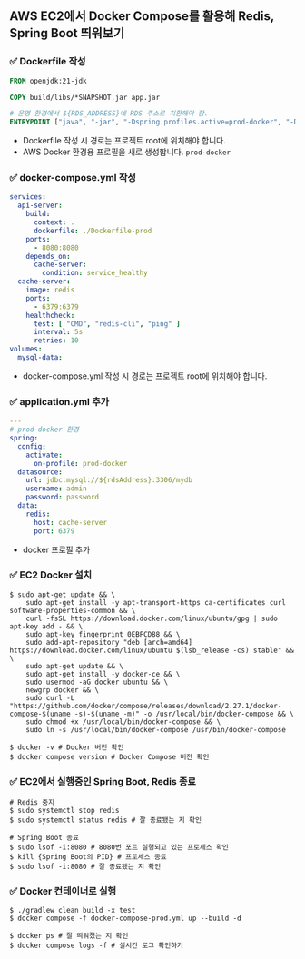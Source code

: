 ## AWS EC2에서 Docker Compose를 활용해 Redis, Spring Boot 띄워보기

### ✅ Dockerfile 작성
```dockerfile
FROM openjdk:21-jdk

COPY build/libs/*SNAPSHOT.jar app.jar

# 운영 환경에서 ${RDS_ADDRESS}에 RDS 주소로 치환해야 함.
ENTRYPOINT ["java", "-jar", "-Dspring.profiles.active=prod-docker", "-DrdsAddress=${RDS_ADDRESS}", "/app.jar"]
```
- Dockerfile 작성 시 경로는 프로젝트 root에 위치해야 합니다.
- AWS Docker 환경용 프로필을 새로 생성합니다. `prod-docker`

### ✅ docker-compose.yml 작성
```yaml
services:
  api-server:
    build:
      context: .
      dockerfile: ./Dockerfile-prod
    ports:
      - 8080:8080
    depends_on:
      cache-server:
        condition: service_healthy
  cache-server:
    image: redis
    ports:
      - 6379:6379
    healthcheck:
      test: [ "CMD", "redis-cli", "ping" ]
      interval: 5s
      retries: 10
volumes:
  mysql-data:
```
- docker-compose.yml 작성 시 경로는 프로젝트 root에 위치해야 합니다.

### ✅ application.yml 추가
```yaml
---
# prod-docker 환경
spring:
  config:
    activate:
      on-profile: prod-docker
  datasource:
    url: jdbc:mysql://${rdsAddress}:3306/mydb
    username: admin
    password: password
  data:
    redis:
      host: cache-server
      port: 6379
```
- docker 프로필 추가

### ✅ EC2 Docker 설치

```shell
$ sudo apt-get update && \
	sudo apt-get install -y apt-transport-https ca-certificates curl software-properties-common && \
	curl -fsSL https://download.docker.com/linux/ubuntu/gpg | sudo apt-key add - && \
	sudo apt-key fingerprint 0EBFCD88 && \
	sudo add-apt-repository "deb [arch=amd64] https://download.docker.com/linux/ubuntu $(lsb_release -cs) stable" && \
	sudo apt-get update && \
	sudo apt-get install -y docker-ce && \
	sudo usermod -aG docker ubuntu && \
	newgrp docker && \
	sudo curl -L "https://github.com/docker/compose/releases/download/2.27.1/docker-compose-$(uname -s)-$(uname -m)" -o /usr/local/bin/docker-compose && \
	sudo chmod +x /usr/local/bin/docker-compose && \
	sudo ln -s /usr/local/bin/docker-compose /usr/bin/docker-compose
	
$ docker -v # Docker 버전 확인
$ docker compose version # Docker Compose 버전 확인
```

### ✅ EC2에서 실행중인 Spring Boot, Redis 종료

```shell
# Redis 중지
$ sudo systemctl stop redis
$ sudo systemctl status redis # 잘 종료됐는 지 확인

# Spring Boot 종료
$ sudo lsof -i:8080 # 8080번 포트 실행되고 있는 프로세스 확인
$ kill {Spring Boot의 PID} # 프로세스 종료
$ sudo lsof -i:8080 # 잘 종료됐는 지 확인
```

### ✅ Docker 컨테이너로 실행

```shell
$ ./gradlew clean build -x test
$ docker compose -f docker-compose-prod.yml up --build -d 

$ docker ps # 잘 띄워졌는 지 확인
$ docker compose logs -f # 실시간 로그 확인하기
```
